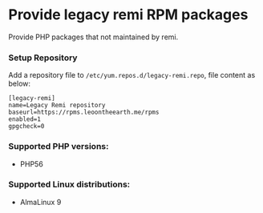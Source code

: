 Provide legacy remi RPM packages
================================

Provide PHP packages that not maintained by remi.


### Setup Repository

Add a repository file to `/etc/yum.repos.d/legacy-remi.repo`, file content as below:

```
[legacy-remi]
name=Legacy Remi repository
baseurl=https://rpms.leoontheearth.me/rpms
enabled=1
gpgcheck=0
```


### Supported PHP versions:

- PHP56


### Supported Linux distributions:

- AlmaLinux 9
